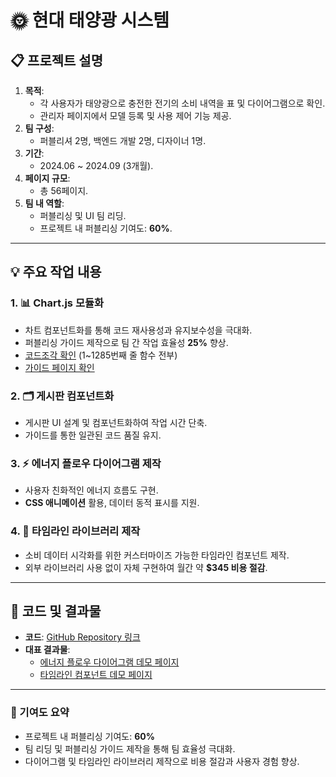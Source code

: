 # 🌞 현대 태양광 시스템

## 📋 프로젝트 설명
1. **목적**: 
   - 각 사용자가 태양광으로 충전한 전기의 소비 내역을 표 및 다이어그램으로 확인.
   - 관리자 페이지에서 모델 등록 및 사용 제어 기능 제공.
2. **팀 구성**: 
   - 퍼블리셔 2명, 백엔드 개발 2명, 디자이너 1명.
3. **기간**: 
   - 2024.06 ~ 2024.09 (3개월).
4. **페이지 규모**: 
   - 총 56페이지.
5. **팀 내 역할**: 
   - 퍼블리싱 및 UI 팀 리딩.
   - 프로젝트 내 퍼블리싱 기여도: **60%**.

---

## 💡 주요 작업 내용
### 1. 📊 **Chart.js 모듈화**
   - 차트 컴포넌트화를 통해 코드 재사용성과 유지보수성을 극대화.
   - 퍼블리싱 가이드 제작으로 팀 간 작업 효율성 **25%** 향상.
   - [코드조각 확인](./dist/assets/js/ui-dashboard.js) (1~1285번째 줄 함수 전부)
   - [가이드 페이지 확인](./guide/guide-script.html)

### 2. 🗂 **게시판 컴포넌트화**
   - 게시판 UI 설계 및 컴포넌트화하여 작업 시간 단축.
   - 가이드를 통한 일관된 코드 품질 유지.

### 3. ⚡ **에너지 플로우 다이어그램 제작**
   - 사용자 친화적인 에너지 흐름도 구현.
   - **CSS 애니메이션** 활용, 데이터 동적 표시를 지원.

### 4. 📅 **타임라인 라이브러리 제작**
   - 소비 데이터 시각화를 위한 커스터마이즈 가능한 타임라인 컴포넌트 제작.
   - 외부 라이브러리 사용 없이 자체 구현하여 월간 약 **$345 비용 절감**.

---

## 📂 코드 및 결과물
- **코드**: [GitHub Repository 링크](https://github.com/your-repository)
- **대표 결과물**:
  - [에너지 플로우 다이어그램 데모 페이지](https://example.com/demo/energy-flow)
  - [타임라인 컴포넌트 데모 페이지](https://example.com/demo/timeline)

---

### 🚀 기여도 요약
- 프로젝트 내 퍼블리싱 기여도: **60%**
- 팀 리딩 및 퍼블리싱 가이드 제작을 통해 팀 효율성 극대화.
- 다이어그램 및 타임라인 라이브러리 제작으로 비용 절감과 사용자 경험 향상.

